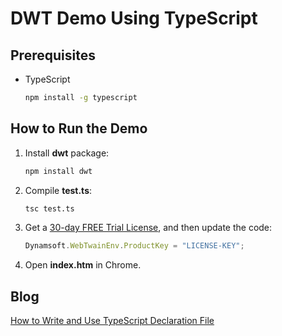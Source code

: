 # DWT Demo Using TypeScript

## Prerequisites
* TypeScript

    ```bash
    npm install -g typescript
    ```

## How to Run the Demo
1. Install **dwt** package:

    ```bash
    npm install dwt
    ```
2. Compile **test.ts**:

    ```bash
    tsc test.ts
    ```
3. Get a [30-day FREE Trial License](https://www.dynamsoft.com/customer/license/trialLicense), and then update the code:

    ```ts
    Dynamsoft.WebTwainEnv.ProductKey = "LICENSE-KEY";
    ```

4. Open **index.htm** in Chrome.

## Blog
[How to Write and Use TypeScript Declaration File](http://www.codepool.biz/write-use-typescript-declaration-file.html)
